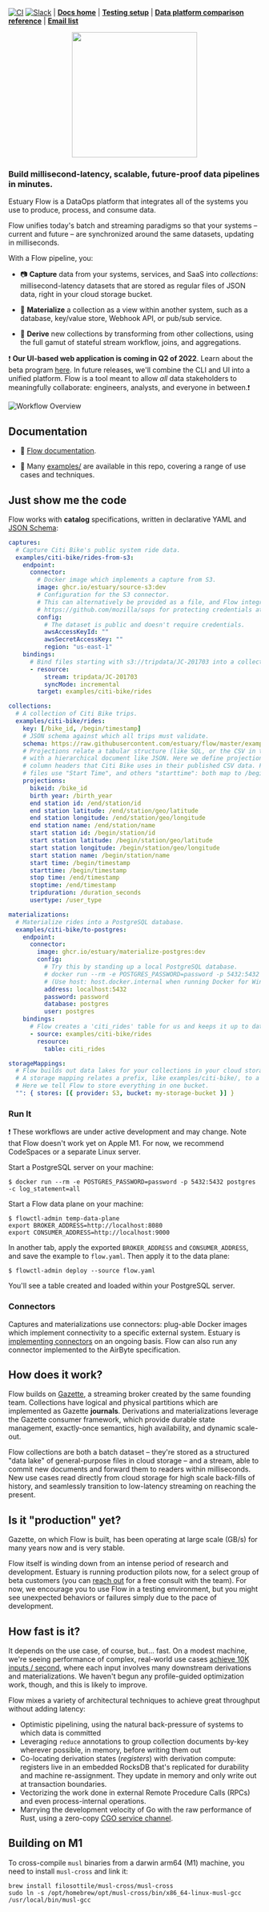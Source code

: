 [![CI](https://github.com/estuary/flow/workflows/CI/badge.svg)](https://github.com/estuary/flow/actions)
[![Slack](https://img.shields.io/badge/slack-@gazette/dev-yellow.svg?logo=slack)](https://join.slack.com/t/gazette-dev/shared_invite/enQtNjQxMzgyNTEzNzk1LTU0ZjZlZmY5ODdkOTEzZDQzZWU5OTk3ZTgyNjY1ZDE1M2U1ZTViMWQxMThiMjU1N2MwOTlhMmVjYjEzMjEwMGQ) | **[Docs home](https://docs.estuary.dev/)** | **[Testing setup](https://docs.estuary.dev/getting-started/installation)** | **[Data platform comparison reference](https://docs.estuary.dev/overview/comparisons)** | **[Email list](https://www.estuary.dev/newsletter-signup/)**

<p align="center">
    <img src ="site/static/img/estuary-new.png"
     width="250"/>
         </p>

### Build millisecond-latency, scalable, future-proof data pipelines in minutes.

Estuary Flow is a DataOps platform that integrates all of the systems you use to produce, process, and consume data.

Flow unifies today's batch and streaming paradigms so that your systems
– current and future – are synchronized around the same datasets, updating in milliseconds.

With a Flow pipeline, you:

-   📷 **Capture** data from your systems, services, and SaaS into _collections_:
    millisecond-latency datasets that are stored as regular files of JSON data,
    right in your cloud storage bucket.

-   🎯 **Materialize** a collection as a view within another system,
    such as a database, key/value store, Webhook API, or pub/sub service.

-   🌊 **Derive** new collections by transforming from other collections, using
    the full gamut of stateful stream workflow, joins, and aggregations.

❗️ **Our UI-based web application is coming in Q2 of 2022**. Learn about the beta program [here](https://go.estuary.dev/sign-up). In future releases, we'll combine the CLI and UI into a unified platform. Flow is a tool meant to allow *all* data stakeholders to meaningfully collaborate: engineers, analysts, and everyone in between.❗️

![Workflow Overview](site/docs/concepts/at-a-glance-new.png)

## Documentation

-   📖 [Flow documentation](https://docs.estuary.dev/).

-   🧐 Many [examples/](examples/) are available in this repo, covering a range of use cases and techniques.

## Just show me the code

Flow works with **catalog** specifications, written in declarative YAML and [JSON Schema](https://json-schema.org/):

```YAML
captures:
  # Capture Citi Bike's public system ride data.
  examples/citi-bike/rides-from-s3:
    endpoint:
      connector:
        # Docker image which implements a capture from S3.
        image: ghcr.io/estuary/source-s3:dev
        # Configuration for the S3 connector.
        # This can alternatively be provided as a file, and Flow integrates with
        # https://github.com/mozilla/sops for protecting credentials at rest.
        config:
          # The dataset is public and doesn't require credentials.
          awsAccessKeyId: ""
          awsSecretAccessKey: ""
          region: "us-east-1"
    bindings:
      # Bind files starting with s3://tripdata/JC-201703 into a collection.
      - resource:
          stream: tripdata/JC-201703
          syncMode: incremental
        target: examples/citi-bike/rides

collections:
  # A collection of Citi Bike trips.
  examples/citi-bike/rides:
    key: [/bike_id, /begin/timestamp]
    # JSON schema against which all trips must validate.
    schema: https://raw.githubusercontent.com/estuary/flow/master/examples/citi-bike/ride.schema.yaml
    # Projections relate a tabular structure (like SQL, or the CSV in the "tripdata" bucket)
    # with a hierarchical document like JSON. Here we define projections for the various
    # column headers that Citi Bike uses in their published CSV data. For example some
    # files use "Start Time", and others "starttime": both map to /begin/timestamp
    projections:
      bikeid: /bike_id
      birth year: /birth_year
      end station id: /end/station/id
      end station latitude: /end/station/geo/latitude
      end station longitude: /end/station/geo/longitude
      end station name: /end/station/name
      start station id: /begin/station/id
      start station latitude: /begin/station/geo/latitude
      start station longitude: /begin/station/geo/longitude
      start station name: /begin/station/name
      start time: /begin/timestamp
      starttime: /begin/timestamp
      stop time: /end/timestamp
      stoptime: /end/timestamp
      tripduration: /duration_seconds
      usertype: /user_type

materializations:
  # Materialize rides into a PostgreSQL database.
  examples/citi-bike/to-postgres:
    endpoint:
      connector:
        image: ghcr.io/estuary/materialize-postgres:dev
        config:
          # Try this by standing up a local PostgreSQL database.
          # docker run --rm -e POSTGRES_PASSWORD=password -p 5432:5432 postgres -c log_statement=all
          # (Use host: host.docker.internal when running Docker for Windows/Mac).
          address: localhost:5432
          password: password
          database: postgres
          user: postgres
    bindings:
      # Flow creates a 'citi_rides' table for us and keeps it up to date.
      - source: examples/citi-bike/rides
        resource:
          table: citi_rides

storageMappings:
  # Flow builds out data lakes for your collections in your cloud storage buckets.
  # A storage mapping relates a prefix, like examples/citi-bike/, to a storage location.
  # Here we tell Flow to store everything in one bucket.
  "": { stores: [{ provider: S3, bucket: my-storage-bucket }] }
```

### Run It

❗ These workflows are under active development and may change.
Note that Flow doesn't work yet on Apple M1.
For now, we recommend CodeSpaces or a separate Linux server.

Start a PostgreSQL server on your machine:
```console
$ docker run --rm -e POSTGRES_PASSWORD=password -p 5432:5432 postgres -c log_statement=all
```

Start a Flow data plane on your machine:
```console
$ flowctl-admin temp-data-plane
export BROKER_ADDRESS=http://localhost:8080
export CONSUMER_ADDRESS=http://localhost:9000
```

In another tab, apply the exported `BROKER_ADDRESS` and `CONSUMER_ADDRESS`,
and save the example to `flow.yaml`. Then apply it to the data plane:

```console
$ flowctl-admin deploy --source flow.yaml
```

You'll see a table created and loaded within your PostgreSQL server.

### Connectors

Captures and materializations use connectors:
plug-able Docker images which implement connectivity to a specific external system.
Estuary is [implementing connectors](https://github.com/orgs/estuary/packages?repo_name=connectors)
on an ongoing basis.
Flow can also run any connector implemented to the AirByte specification.

## How does it work?

Flow builds on [Gazette](https://gazette.dev), a streaming broker created by the same founding team.
Collections have logical and physical partitions
which are implemented as Gazette **journals**.
Derivations and materializations leverage the Gazette consumer framework,
which provide durable state management, exactly-once semantics,
high availability, and dynamic scale-out.

Flow collections are both a batch dataset –
they're stored as a structured "data lake" of general-purpose files in cloud storage –
and a stream, able to commit new documents and forward them to readers within milliseconds.
New use cases read directly from cloud storage for high scale back-fills of history,
and seamlessly transition to low-latency streaming on reaching the present.

## Is it "production" yet?

Gazette, on which Flow is built, has been operating at large scale (GB/s)
for many years now and is very stable.

Flow itself is winding down from an intense period of research and development.
Estuary is running production pilots now, for a select group of beta customers (you can [reach out](https://www.estuary.dev/#get-in-touch) for a free consult with the team).
For now, we encourage you to use Flow in a testing environment, but you might see unexpected behaviors
or failures simply due to the pace of development.

## How fast is it?

It depends on the use case, of course, but... fast. On a modest machine,
we're seeing performance of complex, real-world use cases
[achieve 10K inputs / second](https://github.com/estuary/flow/tree/docs-examples/examples/segment#extras-2-turn-up-the-heat),
where each input involves many downstream derivations and materializations.
We haven't begun any profile-guided optimization work, though, and this is likely to improve.

Flow mixes a variety of architectural techniques to achieve great throughput without adding latency:

-   Optimistic pipelining, using the natural back-pressure of systems to which data is committed
-   Leveraging `reduce` annotations to group collection documents by-key wherever possible,
    in memory, before writing them out
-   Co-locating derivation states (_registers_) with derivation compute:
    registers live in an embedded RocksDB that's replicated for durability and machine re-assignment.
    They update in memory and only write out at transaction boundaries.
-   Vectorizing the work done in external Remote Procedure Calls (RPCs) and even process-internal operations.
-   Marrying the development velocity of Go with the raw performance of Rust, using a zero-copy
    [CGO service channel](https://github.com/estuary/flow/commit/0fc0ff83fc5c58e01a09a053419f811d4460776e).

## Building on M1

To cross-compile `musl` binaries from a darwin arm64 (M1) machine, you need to install `musl-cross` and link it:

```
brew install filosottile/musl-cross/musl-cross
sudo ln -s /opt/homebrew/opt/musl-cross/bin/x86_64-linux-musl-gcc /usr/local/bin/musl-gcc
```
